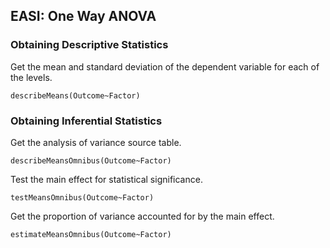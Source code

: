 
## EASI: One Way ANOVA

### Obtaining Descriptive Statistics

Get the mean and standard deviation of the dependent variable for each of the levels.

```{r}
describeMeans(Outcome~Factor)
```

### Obtaining Inferential Statistics

Get the analysis of variance source table.

```{r}
describeMeansOmnibus(Outcome~Factor)
```

Test the main effect for statistical significance.

```{r}
testMeansOmnibus(Outcome~Factor)
```

Get the proportion of variance accounted for by the main effect.

```{r}
estimateMeansOmnibus(Outcome~Factor)
```
